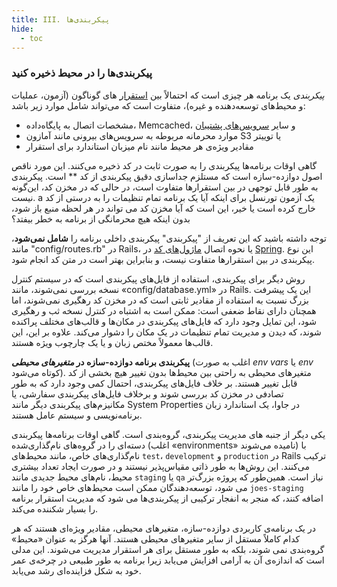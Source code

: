 ```yaml
---
title: III. پیکربندی‌ها
hide:
  - toc
---
```

### پیکربندی‌ها را در محیط ذخیره کنید

*پیکربندی* یک برنامه هر چیزی است که احتمالاً بین [استقرار](./codebase.md) های گوناگون (آزمون، عملیات و محیط‌های توسعه‌دهنده و غیره)، متفاوت است که می‌تواند شامل موارد زیر باشد:

* مشخصات اتصال به پایگاه‌داده، Memcached، و سایر [سرویس‌های پشتیبان](./backing-services.md)
* موارد محرمانه مربوطه به سرویس‌های بیرونی مانند آمازون S3 یا توییتر
* مقادیر ویژه‌ی هر محیط مانند نام میزبان استاندارد برای استقرار

گاهی اوقات برنامه‌ها پیکربندی را به صورت ثابت در کد ذخیره می‌کنند. این مورد ناقص اصول دوازده-سازه است که مستلزم جداسازی دقیق پیکربندی از کد ** است. پیکربندی به طور قابل توجهی در بین استقرارها متفاوت است، در حالی که در مخزن کد، این‌گونه نیست.
a
یک آزمون تورنسل برای اینکه آیا یک برنامه تمام تنظیمات را به درستی از کد خارج کرده است یا خیر، این است که آیا مخزن کد می تواند در هر لحظه منبع باز شود، بدون اینکه هیچ محرمانگی از برنامه به خطر بیفتد؟

توجه داشته باشید که این تعریف از "پیکربندی" پیکربندی داخلی برنامه را **شامل نمی‌شود**، مانند "config/routes.rb" در Rails، یا نحوه اتصال [ماژول‌های کد](Spring/docs/current/spring-framework-reference/html/beans.html) در [Spring](http://spring.io/). این نوع پیکربندی در بین استقرارها متفاوت نیست، و بنابراین بهتر است در متن کد انجام شود.

روش دیگر برای پیکربندی، استفاده از فایل‌های پیکربندی است که در سیستم کنترل نسخه بررسی نمی‌شوند، مانند «config/database.yml» در Rails. این یک پیشرفت بزرگ نسبت به استفاده از مقادیر ثابتی است که در مخزن کد رهگیری نمی‌شوند، اما همچنان دارای نقاط ضعفی است: ممکن است به اشتباه در کنترل نسخه ثب و رهگیری شود، این تمایل وجود دارد که فایل‌های پیکربندی در مکان‌ها و قالب‌های مختلف پراکنده شوند، که دیدن و مدیریت تمام تنظیمات در یک مکان را دشوار می‌کند. علاوه بر این، این قالب‌ها معمولاً مختص زبان و یا یک چارچوب ویژه هستند.

**پیکربندی برنامه دوازده-سازه در *متغیرهای محیطی*** (اغلب به صورت *env vars* یا *env* کوتاه می‌شود). متغیرهای محیطی به راحتی بین محیط‌ها بدون تغییر هیچ بخشی از کد قابل تغییر هستند. بر خلاف فایل‌های پیکربندی، احتمال کمی وجود دارد که به طور تصادفی در مخزن کد بررسی شوند و برخلاف فایل‌های پیکربندی سفارشی، یا مکانیزم‌های پیکربندی دیگر مانند System Properties در جاوا، یک استاندارد زبان برنامه‌نویسی و سیستم عامل هستند.

یکی دیگر از جنبه های مدیریت پیکربندی، گروه‌بندی است. گاهی اوقات برنامه‌ها پیکربندی دسته‌ای را در گروه‌های نام‌گذاری‌شده (اغلب «environments» نامیده می‌شوند) با نام‌گذاری‌های خاص، مانند محیط‌های `test`، `development` و `production` در Rails ترکیب می‌کنند. این روش‌ها به طور ذاتی مقیاس‌پذیر نیستند و در صورت ایجاد تعداد بیشتری محیط، نام‌های محیط جدیدی مانند `staging` یا `qa` نیاز است. همین‌طور که پروژه بزرگ‌تر می شود، توسعه‌دهندگان ممکن است محیط‌های خاص خود را مانند `joes-staging` اضافه کنند، که منجر به انفجار ترکیبی از پیکربندی‌ها می شود که مدیریت استقرار برنامه را بسیار شکننده می‌کند.

در یک برنامه‌ی کاربردی دوازده-سازه، متغیرهای محیطی، مقادیر ویژه‌ای هستند که هر کدام کاملاً مستقل از سایر متغیرهای محیطی هستند. آنها هرگز به عنوان «محیط» گروه‌بندی نمی شوند، بلکه به طور مستقل برای هر استقرار مدیریت می‌شوند. این مدلی است که اندازه‌ی آن به آرامی افزایش می‌یابد زیرا برنامه به طور طبیعی در چرخه‌ی عمر خود به شکل فزاینده‌ای رشد می‌یابد.
